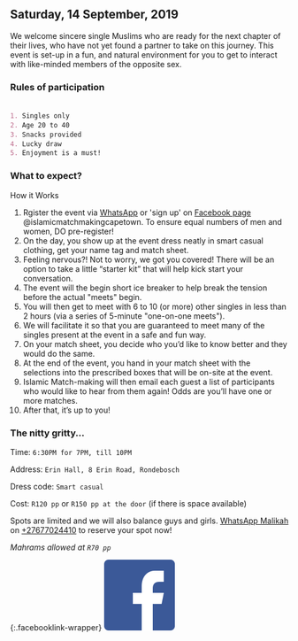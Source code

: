## Saturday, 14 September, 2019

We welcome sincere single Muslims who are ready for the next chapter of their lives, who have not yet found a partner to take on this journey. This event is set-up in a fun, and natural environment for you to get to interact with like-minded members of the opposite sex.

### Rules of participation

```markdown

1. Singles only
2. Age 20 to 40
3. Snacks provided
4. Lucky draw
5. Enjoyment is a must!

```

### What to expect?
 
How it Works

1. Rgister the event via [WhatsApp](https://wa.me/27677024410?text=Hi!%20I'm%20interested%20in%20attending%20the%20meet'n%20match.) or 'sign up' on [Facebook page](https://www.facebook.com/islamicmatchmakingcapetown) @islamicmatchmakingcapetown. To ensure equal numbers of men and women, DO pre-register!
2. On the day, you show up at the event dress neatly in smart casual clothing, get your name tag and match sheet.
3. Feeling nervous?! Not to worry, we got you covered! There will be an option to take a little “starter kit” that will help kick start your conversation.
4. The event will the begin short ice breaker to help break the tension before the actual "meets" begin.
5. You will then get to meet with 6 to 10 (or more) other singles in less than 2 hours (via a series of 5-minute "one-on-one meets").
6. We will facilitate it so that you are guaranteed to meet many of the singles present at the event in a safe and fun way.
7. On your match sheet, you decide who you’d like to know better and they would do the same.
8. At the end of the event, you hand in your match sheet with the selections into the prescribed boxes that will be on-site at the event.
9. Islamic Match-making will then email each guest a list of participants who would like to hear from them again! Odds are you’ll have one or more matches.
10. After that, it’s up to you!

### The nitty gritty...

Time: `6:30PM for 7PM, till 10PM`

Address: `Erin Hall, 8 Erin Road, Rondebosch`

Dress code: `Smart casual`

Cost: `R120 pp` or `R150 pp at the door` (if there is space available)

Spots are limited and we will also balance guys and girls. [WhatsApp Malikah](https://wa.me/27677024410?text=Hi!%20I'm%20interested%20in%20attending%20the%20meet'n%20match.) on [+27677024410](https://wa.me/27677024410?text=Hi!%20I'm%20interested%20in%20attending%20the%20meet'n%20match.) to reserve your spot now!

*Mahrams allowed at `R70 pp`*

{:.facebooklink-wrapper}
[![Facebook](/assets/facebook.png)](https://www.facebook.com/islamicmatchmakingcapetown)

